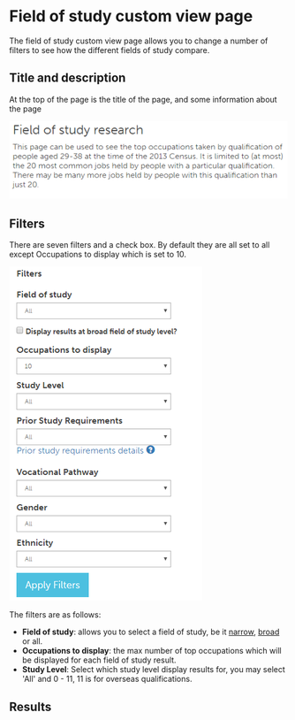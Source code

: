 # Field of study custom view page
The field of study custom view page allows you to change a number of filters to see how the different fields of study compare.

## Title and description
At the top of the page is the title of the page, and some information about the page

![Title and description](top-title.png)

## Filters
There are seven filters and a check box. By default they are all set to all except Occupations to display which is set to 10.

![Filters](filters.png)

The filters are as follows:
* **Field of study**: allows you to select a field of study, be it [narrow](https://www.educationcounts.govt.nz/data-services/collecting-information/code-sets-and-classifications/new_zealand_standard_classification_of_education_nzsced/nzsced_narrow_fields_of_study), [broad](https://www.educationcounts.govt.nz/data-services/collecting-information/code-sets-and-classifications/new_zealand_standard_classification_of_education_nzsced/nzsced_broad_fields_of_study) or all.  
* **Occupations to display**: the max number of top occupations which will be displayed for each field of study result.
* **Study Level**: Select which study level display results for, you may select 'All' and 0 - 11, 11 is for overseas qualifications.

## Results

